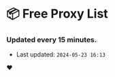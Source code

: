 # :package: Free Proxy List
### Updated every 15 minutes.

- Last updated: `2024-05-23 16:13`

:heart:
